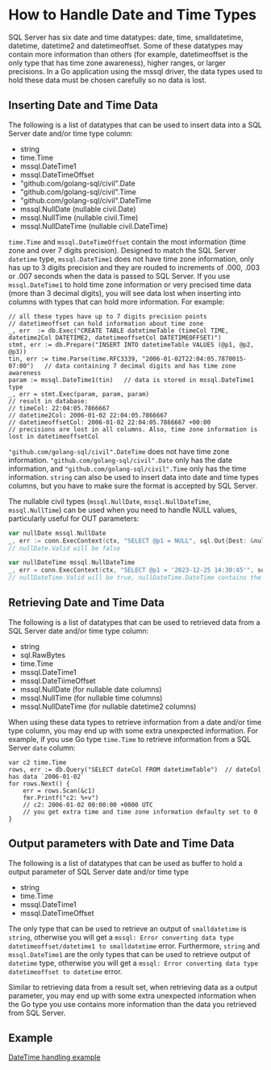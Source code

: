 # How to Handle Date and Time Types

SQL Server has six date and time datatypes: date, time, smalldatetime, datetime, datetime2 and datetimeoffset. Some of these datatypes may contain more information than others (for example, datetimeoffset is the only type that has time zone awareness), higher ranges, or larger precisions. In a Go application using the mssql driver, the data types used to hold these data must be chosen carefully so no data is lost.

## Inserting Date and Time Data

The following is a list of datatypes that can be used to insert data into a SQL Server date and/or time type column:
- string
- time.Time
- mssql.DateTime1
- mssql.DateTimeOffset
- "github.com/golang-sql/civil".Date
- "github.com/golang-sql/civil".Time
- "github.com/golang-sql/civil".DateTime
- mssql.NullDate (nullable civil.Date)
- mssql.NullTime (nullable civil.Time)
- mssql.NullDateTime (nullable civil.DateTime)

`time.Time` and `mssql.DateTimeOffset` contain the most information (time zone and over 7 digits precision). Designed to match the SQL Server `datetime` type, `mssql.DateTime1` does not have time zone information, only has up to 3 digits precision and they are rouded to increments of .000, .003 or .007 seconds when the data is passed to SQL Server. If you use `mssql.DateTime1` to hold time zone information or very precised time data (more than 3 decimal digits), you will see data lost when inserting into columns with types that can hold more information. For example:

```
// all these types have up to 7 digits precision points
// datetimeoffset can hold information about time zone
_, err  := db.Exec("CREATE TABLE datetimeTable (timeCol TIME, datetime2Col DATETIME2, datetimeoffsetCol DATETIMEOFFSET)")
stmt, err := db.Prepare("INSERT INTO datetimeTable VALUES (@p1, @p2, @p3))
tin, err := time.Parse(time.RFC3339, "2006-01-02T22:04:05.7870015-07:00")   // data containing 7 decimal digits and has time zone awareness
param := mssql.DateTime1(tin)   // data is stored in mssql.DateTime1 type
_, err = stmt.Exec(param, param, param)
// result in database:
// timeCol: 22:04:05.7866667
// datetime2Col: 2006-01-02 22:04:05.7866667
// datetimeoffsetCol: 2006-01-02 22:04:05.7866667 +00:00
// precisions are lost in all columns. Also, time zone information is lost in datetimeoffsetCol
```

 `"github.com/golang-sql/civil".DateTime` does not have time zone information. `"github.com/golang-sql/civil".Date` only has the date information, and `"github.com/golang-sql/civil".Time` only has the time information. `string` can also be used to insert data into date and time types columns, but you have to make sure the format is accepted by SQL Server.

The nullable civil types (`mssql.NullDate`, `mssql.NullDateTime`, `mssql.NullTime`) can be used when you need to handle NULL values, particularly useful for OUT parameters:

```go
var nullDate mssql.NullDate
_, err := conn.ExecContext(ctx, "SELECT @p1 = NULL", sql.Out{Dest: &nullDate})
// nullDate.Valid will be false

var nullDateTime mssql.NullDateTime  
_, err = conn.ExecContext(ctx, "SELECT @p1 = '2023-12-25 14:30:45'", sql.Out{Dest: &nullDateTime})
// nullDateTime.Valid will be true, nullDateTime.DateTime contains the value
```

## Retrieving Date and Time Data

The following is a list of datatypes that can be used to retrieved data from a SQL Server date and/or time type column:
- string
- sql.RawBytes
- time.Time
- mssql.DateTime1
- mssql.DateTiimeOffset
- mssql.NullDate (for nullable date columns)
- mssql.NullTime (for nullable time columns)
- mssql.NullDateTime (for nullable datetime2 columns)

When using these data types to retrieve information from a date and/or time type column, you may end up with some extra unexpected information. For example, if you use Go type `time.Time` to retrieve information from a SQL Server `date` column:

```
var c2 time.Time
rows, err := db.Query("SELECT dateCol FROM datetimeTable")  // dateCol has data `2006-01-02`
for rows.Next() {
    err = rows.Scan(&c1)
    fmr.Printf("c2: %+v")
    // c2: 2006-01-02 00:00:00 +0000 UTC
    // you get extra time and time zone information defaulty set to 0
}
```

## Output parameters with Date and Time Data

The following is a list of datatypes that can be used as buffer to hold a output parameter of SQL Server date and/or time type
- string
- time.Time
- mssql.DateTime1
- mssql.DateTimeOffset

The only type that can be used to retrieve an output of `smalldatetime` is `string`, otherwise you will get a `mssql: Error converting data type datetimeoffset/datetime1 to smalldatetime` error. Furthermore, `string` and `mssql.DateTime1` are the only types that can be used to retrieve output of `datetime` type, otherwise you will get a `mssql: Error converting data type datetimeoffset to datetime` error.

Similar to retrieving data from a result set, when retrieving data as a output parameter, you may end up with some extra unexpected information when the Go type you use contains more information than the data you retrieved from SQL Server.

## Example
[DateTime handling example](../datetimeoffset_example_test.go)